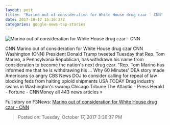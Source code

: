 ```yaml
---
layout: post
title:  "Marino out of consideration for White House drug czar - CNN"
date: 2017-10-17 15:36:37Z
categories: google-news-top-stories
---
```


![Marino out of consideration for White House drug czar - CNN](http://cdn.cnn.com/cnnnext/dam/assets/170902133822-rep-tom-marino-super-tease.jpg)

CNN Marino out of consideration for White House drug czar CNN Washington (CNN) President Donald Trump tweeted Tuesday that Rep. Tom Marino, a Pennsylvania Republican, has withdrawn his name from consideration to become the nation's next drug czar. "Rep. Tom Marino has informed me that he is withdrawing his ... Why 60 Minutes' DEA story made Americans so angry CBS News DOJ to consider calling for repeal of law blocking feds from halting opioid shipments USA TODAY Drug industry swims in Washington's swamp Chicago Tribune The Atlantic - Press Herald - Fortune - CNNMoney all 443 news articles »


Full story on F3News: [Marino out of consideration for White House drug czar - CNN](http://www.f3nws.com/n/PaDR4)

> Posted on: Tuesday, October 17, 2017 3:36:37 PM
